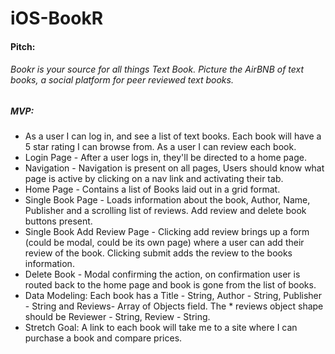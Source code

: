 # iOS-BookR
 
#### Pitch: 
###### Bookr is your source for all things Text Book. Picture the AirBNB of text books, a social platform for peer reviewed text books. 

##### MVP:
* As a user I can log in, and see a list of text books. Each book will have a 5 star rating I can browse from. As a user I can review each book. 
* Login Page - After a user logs in, they'll be directed to a home page.
* Navigation - Navigation is present on all pages, Users should know what page is active by clicking on a nav link and activating their tab.
* Home Page - Contains a list of Books laid out in a grid format.
* Single Book Page - Loads information about the book, Author, Name, Publisher and a scrolling list of reviews. Add review and delete book buttons present.
* Single Book Add Review Page - Clicking add review brings up a form (could be modal, could be its own page) where a user can add their review of the book. Clicking submit adds the review to the books information.
* Delete Book - Modal confirming the action, on confirmation user is routed back to the home page and book is gone from the list of books. 
* Data Modeling: Each book has a Title - String, Author - String, Publisher - String and Reviews- Array of Objects field. The * reviews object shape should be Reviewer - String, Review - String. 
* Stretch Goal: A link to each book will take me to a site where I can purchase a book and compare prices.


